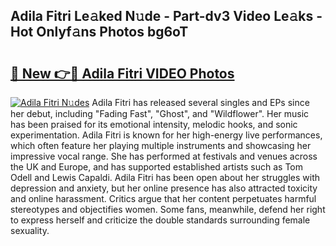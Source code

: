 ## Adila Fitri Le𝚊ked N𝚞de - Part-dv3 Video Le𝚊ks - Hot Onlyf𝚊ns Photos bg6oT

# <h2><a href="http://ab17239.deff.icu/?id=Adila+Fitri">🔗 New 👉🔴 Adila Fitri VIDEO Photos</a></h2>

[![Adila Fitri N𝚞des](https://i.imgur.com/rIISA9y.gif)](http://ab17239.deff.icu/?id=Adila+Fitri)
Adila Fitri has released several singles and EPs since her debut, including "Fading Fast", "Ghost", and "Wildflower". Her music has been praised for its emotional intensity, melodic hooks, and sonic experimentation. Adila Fitri is known for her high-energy live performances, which often feature her playing multiple instruments and showcasing her impressive vocal range. She has performed at festivals and venues across the UK and Europe, and has supported established artists such as Tom Odell and Lewis Capaldi. Adila Fitri has been open about her struggles with depression and anxiety, but her online presence has also attracted toxicity and online harassment. Critics argue that her content perpetuates harmful stereotypes and objectifies women. Some fans, meanwhile, defend her right to express herself and criticize the double standards surrounding female sexuality.
